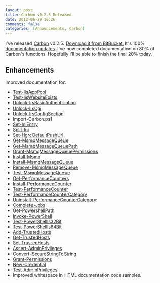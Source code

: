 ```yaml
---
layout: post
title: Carbon v0.2.5 Released
date: 2012-06-29 10:26
comments: false
categories: [Announcements, Carbon]
---
```


I've released [Carbon](http://get-carbon.org) v0.2.5.  [Download it from BitBucket.](https://bitbucket.org/splatteredbits/carbon/downloads) It's 100% [documentation updates](http://get-carbon.org).  I've now completed documentation on 80% of Carbon's functions.  Hopefully I'll be able to finish the final 20% today.


## Enhancements
Improved documentation for:

  * [Test-IisAppPool](http://get-carbon.org/help/Test-IisAppPool.html)
  * [Test-IisWebsiteExists](http://get-carbon.org/help/Test-IisWebsiteExists.html)
  * [Unlock-IisBasicAuthentication](http://get-carbon.org/help/Unlock-IisBasicAuthentication.html)
  * [Unlock-IisCgi](http://get-carbon.org/help/Unlock-IisCgi.html)
  * [Unlock-IisConfigSection](http://get-carbon.org/help/Unlock-IisConfigSection.html)
  * Import-Carbon.ps1
  * [Set-IniEntry](http://get-carbon.org/help/Set-IniEntry.html)
  * [Split-Ini](http://get-carbon.org/help/Split-Ini.html)
  * [Set-HgrcDefaultPushUrl](http://get-carbon.org/help/Set-HgrcDefaultPushUrl.html)
  * [Get-MsmqMessageQueue](http://get-carbon.org/help/Get-MsmqMessageQueue.html)
  * [Get-MsmqMessageQueuePath](http://get-carbon.org/help/Get-MsmqMessageQueuePath.html)
  * [Grant-MsmqMessageQueuePermissions](http://get-carbon.org/help/Grant-MsmqMessageQueuePermissions.html)
  * [Install-Msmq](http://get-carbon.org/help/Install-Msmq.html)
  * [Install-MsmqMessageQueue](http://get-carbon.org/help/Install-MsmqMessageQueue.html)
  * [Remove-MsmqMessageQueue](http://get-carbon.org/help/Remove-MsmqMessageQueue.html)
  * [Test-MsmqMessageQueue](http://get-carbon.org/help/Test-MsmqMessageQueue.html)
  * [Get-PerformanceCounters](http://get-carbon.org/help/Get-PerformanceCounters.html)
  * [Install-PerformanceCounter](http://get-carbon.org/help/Install-PerformanceCounter.html)
  * [Test-PerformanceCounter](http://get-carbon.org/help/Test-PerformanceCounter.html)
  * [Test-PerformanceCounterCategory](http://get-carbon.org/help/Test-PerformanceCounterCategory.html)
  * [Uninstall-PerformanceCounterCategory](http://get-carbon.org/help/Uninstall-PerformanceCounterCategory.html)
  * [Complete-Jobs](http://get-carbon.org/help/Complete-Jobs.html)
  * [Get-PowershellPath](http://get-carbon.org/help/Get-PowershellPath.html)
  * [Invoke-PowerShell](http://get-carbon.org/help/Invoke-PowerShell.html)
  * [Test-PowerShellIs32Bit](http://get-carbon.org/help/Test-PowerShellIs32Bit.html)
  * [Test-PowerShellIs64Bit](http://get-carbon.org/help/Test-PowerShellIs64Bit.html)
  * [Add-TrustedHosts](http://get-carbon.org/help/Add-TrustedHosts.html)
  * [Get-TrustedHosts](http://get-carbon.org/help/Get-TrustedHosts.html)
  * [Set-TrustedHosts](http://get-carbon.org/help/Set-TrustedHosts.html)
  * [Assert-AdminPrivileges](http://get-carbon.org/help/Assert-AdminPrivileges.html)
  * [Convert-SecureStringToString](http://get-carbon.org/help/Convert-SecureStringToString.html)
  * [Grant-Permissions](http://get-carbon.org/help/Grant-Permissions.html)
  * [New-Credential](http://get-carbon.org/help/New-Credential.html)
  * [Test-AdminPrivileges](http://get-carbon.org/help/Test-AdminPrivileges.html)
 * Improved whitespace in HTML documentation code samples.